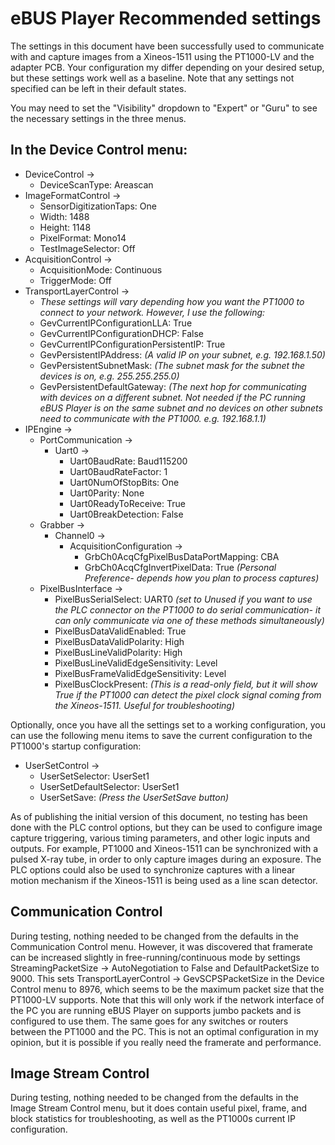 # eBUS Player Recommended settings

The settings in this document have been successfully used to communicate with and capture images from a Xineos-1511 using the PT1000-LV and the adapter PCB. Your configuration my differ depending on your desired setup, but these settings work well as a baseline. Note that any settings not specified can be left in their default states.

You may need to set the "Visibility" dropdown to "Expert" or "Guru" to see the necessary settings in the three menus.

## In the Device Control menu:

- DeviceControl -> 
  - DeviceScanType: Areascan
- ImageFormatControl -> 
  - SensorDigitizationTaps: One
  - Width: 1488
  - Height: 1148
  - PixelFormat: Mono14
  - TestImageSelector: Off
- AcquisitionControl ->
  - AcquisitionMode: Continuous
  - TriggerMode: Off
- TransportLayerControl ->
  - *These settings will vary depending how you want the PT1000 to connect to your network. However, I use the following:*
  - GevCurrentIPConfigurationLLA: True
  - GevCurrentIPConfigurationDHCP: False
  - GevCurrentIPConfigurationPersistentIP: True
  - GevPersistentIPAddress: *(A valid IP on your subnet, e.g. 192.168.1.50)*
  - GevPersistentSubnetMask: *(The subnet mask for the subnet the devices is on, e.g. 255.255.255.0)*
  - GevPersistentDefaultGateway: *(The next hop for communicating with devices on a different subnet. Not needed if the PC running eBUS Player is on the same subnet and no devices on other subnets need to communicate with the PT1000. e.g. 192.168.1.1)*
- IPEngine -> 
  - PortCommunication ->
    - Uart0 ->
      - Uart0BaudRate: Baud115200
      - Uart0BaudRateFactor: 1
      - Uart0NumOfStopBits: One
      - Uart0Parity: None
      - Uart0ReadyToReceive: True
      - Uart0BreakDetection: False
  - Grabber ->
    - Channel0 ->
      - AcquisitionConfiguration ->
        - GrbCh0AcqCfgPixelBusDataPortMapping: CBA
        - GrbCh0AcqCfgInvertPixelData: True *(Personal Preference- depends how you plan to process captures)*
  - PixelBusInterface ->
    - PixelBusSerialSelect: UART0 *(set to Unused if you want to use the PLC connector on the PT1000 to do serial communication- it can only communicate via one of these methods simultaneously)*
    - PixelBusDataValidEnabled: True
    - PixelBusDataValidPolarity: High
    - PixelBusLineValidPolarity: High
    - PixelBusLineValidEdgeSensitivity: Level
    - PixelBusFrameValidEdgeSensitivity: Level
    - PixelBusClockPresent: *(This is a read-only field, but it will show True if the PT1000 can detect the pixel clock signal coming from the Xineos-1511. Useful for troubleshooting)*

Optionally, once you have all the settings set to a working configuration, you can use the following menu items to save the current configuration to the PT1000's startup configuration:

- UserSetControl ->
  - UserSetSelector: UserSet1
  - UserSetDefaultSelector: UserSet1
  - UserSetSave: *(Press the UserSetSave button)*

As of publishing the initial version of this document, no testing has been done with the PLC control options, but they can be used to configure image capture triggering, various timing parameters, and other logic inputs and outputs. For example, PT1000 and Xineos-1511 can be synchronized with a pulsed X-ray tube, in order to only capture images during an exposure. The PLC options could also be used to synchronize captures with a linear motion mechanism if the Xineos-1511 is being used as a line scan detector.

## Communication Control

During testing, nothing needed to be changed from the defaults in the Communication Control menu. However, it was discovered that framerate can be increased slightly in free-running/continuous mode by settings StreamingPacketSize -> AutoNegotiation to False and DefaultPacketSize to 9000. This sets TransportLayerControl -> GevSCPSPacketSize in the Device Control menu to 8976, which seems to be the maximum packet size that the PT1000-LV supports. Note that this will only work if the network interface of the PC you are running eBUS Player on supports jumbo packets and is configured to use them. The same goes for any switches or routers between the PT1000 and the PC. This is not an optimal configuration in my opinion, but it is possible if you really need the framerate and performance.

## Image Stream Control

During testing, nothing needed to be changed from the defaults in the Image Stream Control menu, but it does contain useful pixel, frame, and block statistics for troubleshooting, as well as the PT1000s current IP configuration.